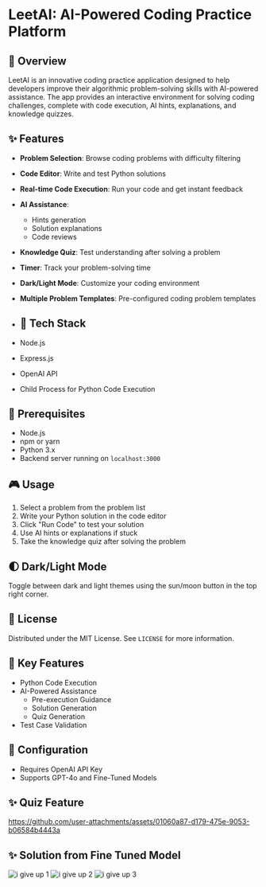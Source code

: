 # LeetAI: AI-Powered Coding Practice Platform

## 🚀 Overview

LeetAI is an innovative coding practice application designed to help developers improve their algorithmic problem-solving skills with AI-powered assistance. The app provides an interactive environment for solving coding challenges, complete with code execution, AI hints, explanations, and knowledge quizzes.

## ✨ Features

- **Problem Selection**: Browse coding problems with difficulty filtering
- **Code Editor**: Write and test Python solutions
- **Real-time Code Execution**: Run your code and get instant feedback
- **AI Assistance**:
  - Hints generation
  - Solution explanations
  - Code reviews
- **Knowledge Quiz**: Test understanding after solving a problem
- **Timer**: Track your problem-solving time
- **Dark/Light Mode**: Customize your coding environment
- **Multiple Problem Templates**: Pre-configured coding problem templates

- ## 🔧 Tech Stack

- Node.js
- Express.js
- OpenAI API
- Child Process for Python Code Execution


## 🔧 Prerequisites

- Node.js
- npm or yarn
- Python 3.x
- Backend server running on `localhost:3000`

## 🎮 Usage

1. Select a problem from the problem list
2. Write your Python solution in the code editor
3. Click "Run Code" to test your solution
4. Use AI hints or explanations if stuck
5. Take the knowledge quiz after solving the problem

## 🌓 Dark/Light Mode

Toggle between dark and light themes using the sun/moon button in the top right corner.

## 📄 License

Distributed under the MIT License. See `LICENSE` for more information.

## 🌟 Key Features

- Python Code Execution
- AI-Powered Assistance
  - Pre-execution Guidance
  - Solution Generation
  - Quiz Generation
- Test Case Validation

## 🔐 Configuration

- Requires OpenAI API Key
- Supports GPT-4o and Fine-Tuned Models

## ✨ Quiz Feature
https://github.com/user-attachments/assets/01060a87-d179-475e-9053-b06584b4443a



## ✨ Solution from Fine Tuned Model
![i give up 1](https://github.com/user-attachments/assets/dbd7d76c-f762-4ed6-a640-165e3da48085)
![i give up 2](https://github.com/user-attachments/assets/abdb6244-1dad-4a36-a79c-b97436cfad34)
![i give up 3](https://github.com/user-attachments/assets/a11be438-d7a0-4375-8c89-591cde98cfc1)


